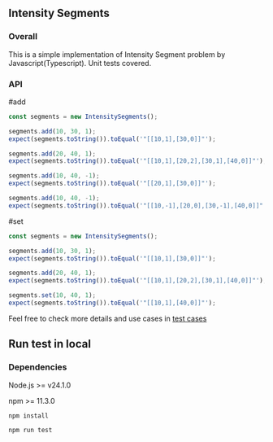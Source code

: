 ## Intensity Segments

### Overall

This is a simple implementation of Intensity Segment problem by Javascript(Typescript). Unit tests covered.

### API

#add

```javascript
const segments = new IntensitySegments();

segments.add(10, 30, 1);
expect(segments.toString()).toEqual('"[[10,1],[30,0]]"');

segments.add(20, 40, 1);
expect(segments.toString()).toEqual('"[[10,1],[20,2],[30,1],[40,0]]"');

segments.add(10, 40, -1);
expect(segments.toString()).toEqual('"[[20,1],[30,0]]"');

segments.add(10, 40, -1);
expect(segments.toString()).toEqual('"[[10,-1],[20,0],[30,-1],[40,0]]"');
```

#set

```javascript
const segments = new IntensitySegments();

segments.add(10, 30, 1);
expect(segments.toString()).toEqual('"[[10,1],[30,0]]"');

segments.add(20, 40, 1);
expect(segments.toString()).toEqual('"[[10,1],[20,2],[30,1],[40,0]]"');

segments.set(10, 40, 1);
expect(segments.toString()).toEqual('"[[10,1],[40,0]]"');
```

Feel free to check more details and use cases in [test cases](./__tests__/intensity-segments.spec.js)

## Run test in local

### Dependencies

Node.js >= v24.1.0

npm >= 11.3.0

```shell
npm install
```

```shell
npm run test
```
